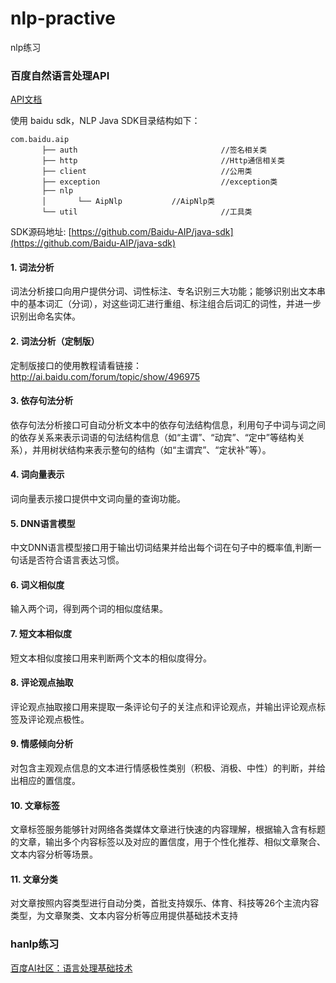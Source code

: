 # nlp-practive
nlp练习


### 百度自然语言处理API

[API文档](http://ai.baidu.com/docs#/NLP-Java-SDK/top)

使用 baidu sdk，NLP Java SDK目录结构如下：

```
com.baidu.aip
       ├── auth                                //签名相关类
       ├── http                                //Http通信相关类
       ├── client                              //公用类
       ├── exception                           //exception类
       ├── nlp
       │       └── AipNlp           //AipNlp类
       └── util                                //工具类
```

SDK源码地址: [https://github.com/Baidu-AIP/java-sdk](https://github.com/Baidu-AIP/java-sdk)


#### 1. 词法分析
词法分析接口向用户提供分词、词性标注、专名识别三大功能；能够识别出文本串中的基本词汇（分词），对这些词汇进行重组、标注组合后词汇的词性，并进一步识别出命名实体。

#### 2. 词法分析（定制版）
定制版接口的使用教程请看链接：http://ai.baidu.com/forum/topic/show/496975

#### 3. 依存句法分析
依存句法分析接口可自动分析文本中的依存句法结构信息，利用句子中词与词之间的依存关系来表示词语的句法结构信息（如“主谓”、“动宾”、“定中”等结构关系），并用树状结构来表示整句的结构（如“主谓宾”、“定状补”等）。

#### 4. 词向量表示
词向量表示接口提供中文词向量的查询功能。

#### 5. DNN语言模型
中文DNN语言模型接口用于输出切词结果并给出每个词在句子中的概率值,判断一句话是否符合语言表达习惯。

#### 6. 词义相似度
输入两个词，得到两个词的相似度结果。

#### 7. 短文本相似度
短文本相似度接口用来判断两个文本的相似度得分。

#### 8. 评论观点抽取
评论观点抽取接口用来提取一条评论句子的关注点和评论观点，并输出评论观点标签及评论观点极性。

#### 9. 情感倾向分析
对包含主观观点信息的文本进行情感极性类别（积极、消极、中性）的判断，并给出相应的置信度。

#### 10. 文章标签
文章标签服务能够针对网络各类媒体文章进行快速的内容理解，根据输入含有标题的文章，输出多个内容标签以及对应的置信度，用于个性化推荐、相似文章聚合、文本内容分析等场景。

#### 11. 文章分类
对文章按照内容类型进行自动分类，首批支持娱乐、体育、科技等26个主流内容类型，为文章聚类、文本内容分析等应用提供基础技术支持



### hanlp练习




[百度AI社区：语言处理基础技术](http://ai.baidu.com/forum/topic/list/169)
